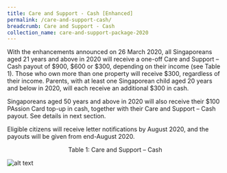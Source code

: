 ```yaml
---
title: Care and Support - Cash [Enhanced]
permalink: /care-and-support-cash/
breadcrumb: Care and Support - Cash
collection_name: care-and-support-package-2020
---
```


With the enhancements announced on 26 March 2020, all Singaporeans aged 21 years and above in 2020 will receive a one-off Care and Support – Cash payout of $900, $600 or $300, depending on their income (see Table 1). Those who own more than one property will receive $300, regardless of their income. Parents, with at least one Singaporean child aged 20 years and below in 2020, will each receive an additional $300 in cash.

Singaporeans aged 50 years and above in 2020 will also receive their $100 PAssion Card top-up in cash, together with their Care and Support – Cash payout. See details in next section.

Eligible citizens will receive letter notifications by August 2020, and the payouts will be given from end-August 2020.

<div align='center'>Table 1: Care and Support – Cash</div>

![alt text](/care-and-support-cash-payout.PNG/"Entitlement")
